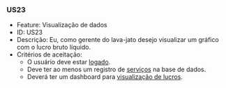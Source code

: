 ### US23

- Feature: Visualização de dados
- ID: US23
- Descrição: Eu, como gerente do lava-jato desejo visualizar um gráfico com o lucro bruto líquido.
- Critérios de aceitação:
    * O usuário deve estar <a href="../../diagramas/casosDeUso/UC11">logado</a>.
    * Deve ter ao menos um registro de  <a href="../../diagramas/casosDeUso/UC13">serviços</a> na base de dados.
    * Deverá ter um dashboard para <a href="../../diagramas/casosDeUso/UC06">visualização de lucros</a>.